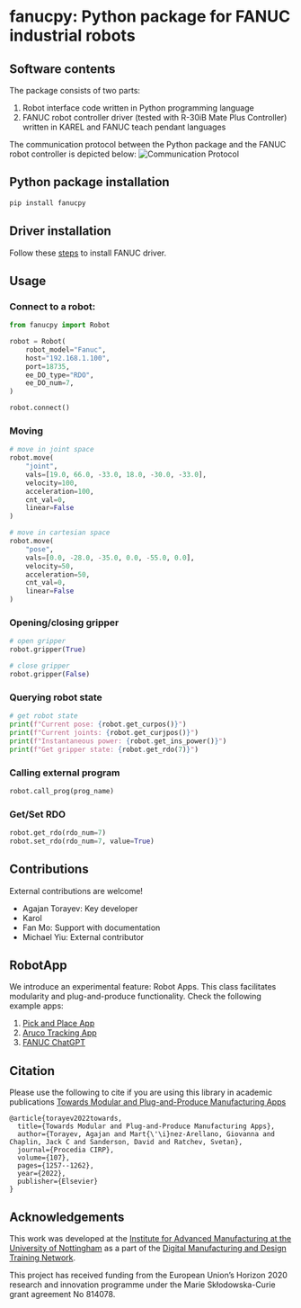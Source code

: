 # fanucpy: Python package for FANUC industrial robots

## Software contents
The package consists of two parts: 
1. Robot interface code written in Python programming language
2. FANUC robot controller driver (tested with R-30iB Mate Plus Controller) written in KAREL and FANUC teach pendant languages

The communication protocol between the Python package and the FANUC robot controller is depicted below:
![Communication Protocol](https://github.com/torayeff/fanucpy/raw/main/media/CommProtocol.png)

## Python package installation
```bash
pip install fanucpy
```

## Driver installation
Follow these [steps](https://github.com/torayeff/fanucpy/blob/main/fanuc.md) to install FANUC driver.

## Usage
### Connect to a robot:
```python
from fanucpy import Robot

robot = Robot(
    robot_model="Fanuc",
    host="192.168.1.100",
    port=18735,
    ee_DO_type="RDO",
    ee_DO_num=7,
)

robot.connect()
```

### Moving
```python
# move in joint space
robot.move(
    "joint",
    vals=[19.0, 66.0, -33.0, 18.0, -30.0, -33.0],
    velocity=100,
    acceleration=100,
    cnt_val=0,
    linear=False
)

# move in cartesian space
robot.move(
    "pose",
    vals=[0.0, -28.0, -35.0, 0.0, -55.0, 0.0],
    velocity=50,
    acceleration=50,
    cnt_val=0,
    linear=False
)
```

### Opening/closing gripper
```Python
# open gripper
robot.gripper(True)

# close gripper
robot.gripper(False)
```

### Querying robot state
```python
# get robot state
print(f"Current pose: {robot.get_curpos()}")
print(f"Current joints: {robot.get_curjpos()}")
print(f"Instantaneous power: {robot.get_ins_power()}")
print(f"Get gripper state: {robot.get_rdo(7)}")
```

### Calling external program
```python
robot.call_prog(prog_name)
```

### Get/Set RDO
```python
robot.get_rdo(rdo_num=7)
robot.set_rdo(rdo_num=7, value=True)
```

## Contributions
External contributions are welcome!

- Agajan Torayev: Key developer
- Karol
- Fan Mo: Support with documentation
- Michael Yiu: External contributor


## RobotApp
We introduce an experimental feature: Robot Apps. This class facilitates modularity and plug-and-produce functionality. Check the following example apps:

1. [Pick and Place App](examples/PickAndPlaceApp.py)
1. [Aruco Tracking App](examples/ArucoTrackingApp.py)
1. [FANUC ChatGPT](examples/fanucpy-gpt/README.MD)

## Citation
Please use the following to cite if you are using this library in academic publications [Towards Modular and Plug-and-Produce Manufacturing Apps](https://www.sciencedirect.com/science/article/pii/S2212827122004255)
```
@article{torayev2022towards,
  title={Towards Modular and Plug-and-Produce Manufacturing Apps},
  author={Torayev, Agajan and Mart{\'\i}nez-Arellano, Giovanna and Chaplin, Jack C and Sanderson, David and Ratchev, Svetan},
  journal={Procedia CIRP},
  volume={107},
  pages={1257--1262},
  year={2022},
  publisher={Elsevier}
}
```

## Acknowledgements
This work was developed at the [Institute for Advanced Manufacturing at the University of Nottingham](https://www.nottingham.ac.uk/ifam/index.aspx) as a part of the [Digital Manufacturing and Design Training Network](https://dimanditn.eu/).

This project has received funding from the European Union’s Horizon 2020 research and innovation programme under the Marie Skłodowska-Curie grant agreement No 814078.
